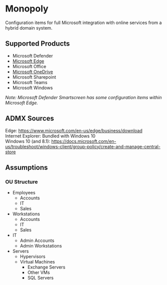 # Monopoly

Configuration items for full Microsoft integration with online services from a hybrid domain system.

## Supported Products

- Microsoft Defender
- [Microsoft Edge](Edge)
- Microsoft Office
- [Microsoft OneDrive](OneDrive)
- Microsoft Sharepoint
- Microsoft Teams
- Microsoft Windows

_Note: Microsoft Defender Smartscreen has some configuration items within Microsoft Edge._

## ADMX Sources

Edge: https://www.microsoft.com/en-us/edge/business/download  
Internet Explorer: Bundled with Windows 10  
Windows 10 (and 8.1): https://docs.microsoft.com/en-us/troubleshoot/windows-client/group-policy/create-and-manage-central-store  

## Assumptions

### OU Structure

- Employees
    - Accounts
    - IT
    - Sales
- Workstations
    - Accounts
    - IT
    - Sales
- IT
    - Admin Accounts
    - Admin Workstations
- Servers
  - Hypervisors
  - Virtual Machines
      - Exchange Servers
      - Other VMs
      - SQL Servers

